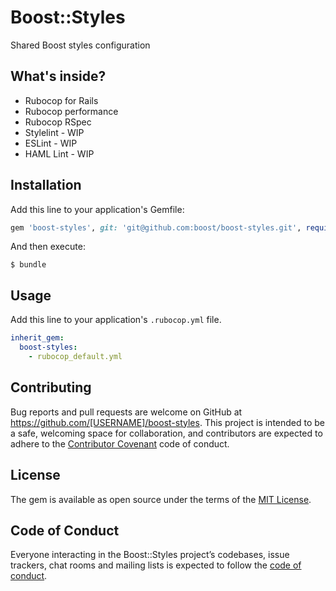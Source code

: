 # Boost::Styles

Shared Boost styles configuration

## What's inside?
* Rubocop for Rails
* Rubocop performance
* Rubocop RSpec
* Stylelint - WIP
* ESLint - WIP
* HAML Lint - WIP

## Installation

Add this line to your application's Gemfile:

```ruby
gem 'boost-styles', git: 'git@github.com:boost/boost-styles.git', require: false
```

And then execute:

    $ bundle

## Usage

Add this line to your application's `.rubocop.yml` file.

```yaml
inherit_gem: 
  boost-styles:
    - rubocop_default.yml
```

## Contributing

Bug reports and pull requests are welcome on GitHub at https://github.com/[USERNAME]/boost-styles. This project is intended to be a safe, welcoming space for collaboration, and contributors are expected to adhere to the [Contributor Covenant](http://contributor-covenant.org) code of conduct.

## License

The gem is available as open source under the terms of the [MIT License](https://opensource.org/licenses/MIT).

## Code of Conduct

Everyone interacting in the Boost::Styles project’s codebases, issue trackers, chat rooms and mailing lists is expected to follow the [code of conduct](https://github.com/[USERNAME]/boost-styles/blob/master/CODE_OF_CONDUCT.md).
